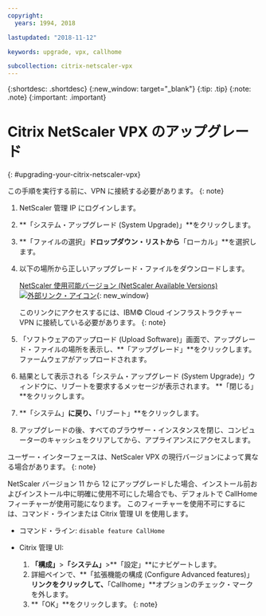 ```yaml
---
copyright:
  years: 1994, 2018

lastupdated: "2018-11-12"

keywords: upgrade, vpx, callhome

subcollection: citrix-netscaler-vpx
---
```


{:shortdesc: .shortdesc}
{:new_window: target="_blank"}
{:tip: .tip}
{:note: .note}
{:important: .important}

# Citrix NetScaler VPX のアップグレード
{: #upgrading-your-citrix-netscaler-vpx}

この手順を実行する前に、VPN に接続する必要があります。
{: note}

1. NetScaler 管理 IP にログインします。
2. **「システム・アップグレード (System Upgrade)」**をクリックします。
4. **「ファイルの選択」**ドロップダウン・リストから**「ローカル」**を選択します。
4. 以下の場所から正しいアップグレード・ファイルをダウンロードします。

	[NetScaler 使用可能バージョン (NetScaler Available Versions) ![外部リンク・アイコン](../../icons/launch-glyph.svg "外部リンク・アイコン")](http://downloads.softlayer.local/citrix/netscaler/){: new_window}

	このリンクにアクセスするには、IBM© Cloud インフラストラクチャー VPN に接続している必要があります。
  {: note}

5. 「ソフトウェアのアップロード (Upload Software)」画面で、アップグレード・ファイルの場所を表示し、**「アップグレード」**をクリックします。 ファームウェアがアップロードされます。
6. 結果として表示される「システム・アップグレード (System Upgrade)」ウィンドウに、リブートを要求するメッセージが表示されます。 **「閉じる」**をクリックします。
7. **「システム」**に戻り、**「リブート」**をクリックします。
8. アップグレードの後、すべてのブラウザー・インスタンスを閉じ、コンピューターのキャッシュをクリアしてから、アプライアンスにアクセスします。


ユーザー・インターフェースは、NetScaler VPX の現行バージョンによって異なる場合があります。
{: note}

NetScaler バージョン 11 から 12 にアップグレードした場合、インストール前およびインストール中に明確に使用不可にした場合でも、デフォルトで CallHome フィーチャーが使用可能になります。 このフィーチャーを使用不可にするには、コマンド・ラインまたは Citrix 管理 UI を使用します。

   * コマンド・ライン: `disable feature CallHome`
   * Citrix 管理 UI:

     1. **「構成」**>**「システム」**>**「設定」**にナビゲートします。
     2. 詳細ペインで、**「拡張機能の構成 (Configure Advanced features)」**リンクをクリックして、**「Callhome」**オプションのチェック・マークを外します。
     3. **「OK」**をクリックします。
     {: note}
